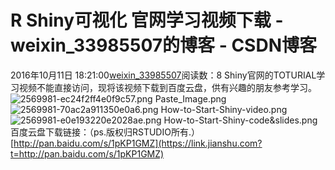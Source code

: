 # R Shiny可视化 官网学习视频下载 - weixin_33985507的博客 - CSDN博客
2016年10月11日 18:21:00[weixin_33985507](https://me.csdn.net/weixin_33985507)阅读数：8
Shiny官网的TOTURIAL学习视频不能直接访问，现将该视频下载到百度云盘，供有兴趣的朋友参考学习。
![2569981-ec24f2ff4e0f9c57.png](https://upload-images.jianshu.io/upload_images/2569981-ec24f2ff4e0f9c57.png)
Paste_Image.png
![2569981-70ac2a911350e0a6.png](https://upload-images.jianshu.io/upload_images/2569981-70ac2a911350e0a6.png)
How-to-Start-Shiny-video.png
![2569981-e0e193220e2028ae.png](https://upload-images.jianshu.io/upload_images/2569981-e0e193220e2028ae.png)
How-to-Start-Shiny-code&slides.png
百度云盘下载链接：（ps.版权归RSTUDIO所有.）
[http://pan.baidu.com/s/1pKP1GMZ](https://link.jianshu.com?t=http://pan.baidu.com/s/1pKP1GMZ)
